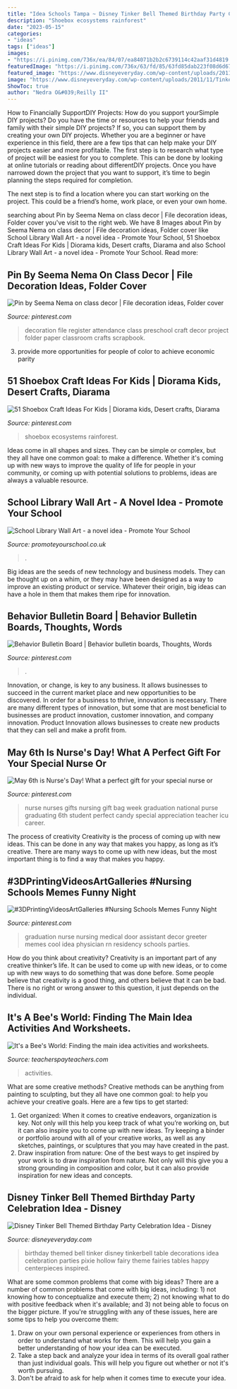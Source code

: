 ```yaml
---
title: "Idea Schools Tampa ~ Disney Tinker Bell Themed Birthday Party Celebration Idea"
description: "Shoebox ecosystems rainforest"
date: "2023-05-15"
categories:
- "ideas"
tags: ["ideas"]
images:
- "https://i.pinimg.com/736x/ea/84/07/ea84071b2b2c6739114c42aaf31d4819.jpg"
featuredImage: "https://i.pinimg.com/736x/63/fd/85/63fd85dab223f08d6d6777cc0ef73218.jpg"
featured_image: "https://www.disneyeveryday.com/wp-content/uploads/2011/11/Tinkerbell-Birthday-Party-Table-Idea-Pixie-Hollow.jpg"
image: "https://www.disneyeveryday.com/wp-content/uploads/2011/11/Tinkerbell-Birthday-Party-Table-Idea-Pixie-Hollow.jpg"
ShowToc: true
author: "Nedra O&#039;Reilly II"
---
```



How to Financially SupportDIY Projects: How do you support yourSimple DIY projects?
Do you have the time or resources to help your friends and family with their simple DIY projects? If so, you can support them by creating your own DIY projects. Whether you are a beginner or have experience in this field, there are a few tips that can help make your DIY projects easier and more profitable.
The first step is to research what type of project will be easiest for you to complete. This can be done by looking at online tutorials or reading about differentDIY projects. Once you have narrowed down the project that you want to support, it’s time to begin planning the steps required for completion.

The next step is to find a location where you can start working on the project. This could be a friend’s home, work place, or even your own home.

	

		
searching about Pin by Seema Nema on class decor | File decoration ideas, Folder cover you've visit to the right web. We have 8 Images about Pin by Seema Nema on class decor | File decoration ideas, Folder cover like School Library Wall Art - a novel idea - Promote Your School, 51 Shoebox Craft Ideas For Kids | Diorama kids, Desert crafts, Diarama and also School Library Wall Art - a novel idea - Promote Your School. Read more:
		
    
## Pin By Seema Nema On Class Decor | File Decoration Ideas, Folder Cover

<img loading=lazy src="https://i.pinimg.com/736x/ea/84/07/ea84071b2b2c6739114c42aaf31d4819.jpg" onerror="this.onerror=null;this.src='https://tse1.mm.bing.net/th?id=OIP.zouVXDQpbUcfPrbwxGqOvgHaJ3&amp;pid=15.1';" alt="Pin by Seema Nema on class decor | File decoration ideas, Folder cover">

_Source: pinterest.com_

>decoration file register attendance class preschool craft decor project folder paper classroom crafts scrapbook. 

	

3. provide more opportunities for people of color to achieve economic parity

    
## 51 Shoebox Craft Ideas For Kids | Diorama Kids, Desert Crafts, Diarama

<img loading=lazy src="https://i.pinimg.com/736x/63/fd/85/63fd85dab223f08d6d6777cc0ef73218.jpg" onerror="this.onerror=null;this.src='https://tse4.mm.bing.net/th?id=OIP.qE61zQR9nVTl1upbw9kEmwAAAA&amp;pid=15.1';" alt="51 Shoebox Craft Ideas For Kids | Diorama kids, Desert crafts, Diarama">

_Source: pinterest.com_

>shoebox ecosystems rainforest. 

	

Ideas come in all shapes and sizes. They can be simple or complex, but they all have one common goal: to make a difference. Whether it's coming up with new ways to improve the quality of life for people in your community, or coming up with potential solutions to problems, ideas are always a valuable resource.

    
## School Library Wall Art - A Novel Idea - Promote Your School

<img loading=lazy src="https://www.promoteyourschool.co.uk/wp-content/uploads/2017/10/ravenswood-library-zone-1-1.jpg" onerror="this.onerror=null;this.src='https://tse4.mm.bing.net/th?id=OIP.iELyo1Ia8nabYe45EepofwHaE4&amp;pid=15.1';" alt="School Library Wall Art - a novel idea - Promote Your School">

_Source: promoteyourschool.co.uk_

>. 

	

Big ideas are the seeds of new technology and business models. They can be thought up on a whim, or they may have been designed as a way to improve an existing product or service. Whatever their origin, big ideas can have a hole in them that makes them ripe for innovation.

    
## Behavior Bulletin Board | Behavior Bulletin Boards, Thoughts, Words

<img loading=lazy src="https://i.pinimg.com/originals/df/a4/e5/dfa4e58f024c54cf281ac668981ff10a.jpg" onerror="this.onerror=null;this.src='https://tse1.mm.bing.net/th?id=OIP._gRALwt8xe5nDT-TuO3XhQHaJ4&amp;pid=15.1';" alt="Behavior Bulletin Board | Behavior bulletin boards, Thoughts, Words">

_Source: pinterest.com_

>. 

	

Innovation, or change, is key to any business. It allows businesses to succeed in the current market place and new opportunities to be discovered. In order for a business to thrive, innovation is necessary. There are many different types of innovation, but some that are most beneficial to businesses are product innovation, customer innovation, and company innovation. Product Innovation allows businesses to create new products that they can sell and make a profit from.

    
## May 6th Is Nurse&#039;s Day! What A Perfect Gift For Your Special Nurse Or

<img loading=lazy src="https://s-media-cache-ak0.pinimg.com/736x/76/a1/35/76a135c44d7d9aa637db758317c95bed.jpg" onerror="this.onerror=null;this.src='https://tse1.mm.bing.net/th?id=OIP.mpejqiHvlMgUXFN1r5FPZQHaJ4&amp;pid=15.1';" alt="May 6th is Nurse&#039;s Day! What a perfect gift for your special nurse or">

_Source: pinterest.com_

>nurse nurses gifts nursing gift bag week graduation national purse graduating 6th student perfect candy special appreciation teacher icu career. 

	

The process of creativity
Creativity is the process of coming up with new ideas. This can be done in any way that makes you happy, as long as it’s creative. There are many ways to come up with new ideas, but the most important thing is to find a way that makes you happy.

    
## #3DPrintingVideosArtGalleries #Nursing Schools Memes Funny Night

<img loading=lazy src="https://i.pinimg.com/736x/17/73/df/1773dfffd466014b7334c21ca0ef660e.jpg" onerror="this.onerror=null;this.src='https://tse4.mm.bing.net/th?id=OIP.kyACrOP9Bv_2Ls4tXWI-zgHaJ3&amp;pid=15.1';" alt="#3DPrintingVideosArtGalleries #Nursing Schools Memes Funny Night">

_Source: pinterest.com_

>graduation nurse nursing medical door assistant decor greeter memes cool idea physician rn residency schools parties. 

	

How do you think about creativity?
Creativity is an important part of any creative thinker’s life. It can be used to come up with new ideas, or to come up with new ways to do something that was done before. Some people believe that creativity is a good thing, and others believe that it can be bad. There is no right or wrong answer to this question, it just depends on the individual.

    
## It&#039;s A Bee&#039;s World: Finding The Main Idea Activities And Worksheets.

<img loading=lazy src="https://ecdn.teacherspayteachers.com/thumbitem/Its-a-Bees-World-Finding-the-main-idea-activities-and-worksheets-1498527795/original-577039-2.jpg" onerror="this.onerror=null;this.src='https://tse1.mm.bing.net/th?id=OIP.K3ZQ0hz_8q-EYMvs0pnyEQAAAA&amp;pid=15.1';" alt="It&#039;s a Bee&#039;s World: Finding the main idea activities and worksheets.">

_Source: teacherspayteachers.com_

>activities. 

	

What are some creative methods?
Creative methods can be anything from painting to sculpting, but they all have one common goal: to help you achieve your creative goals. Here are a few tips to get started: 
1. Get organized: When it comes to creative endeavors, organization is key. Not only will this help you keep track of what you’re working on, but it can also inspire you to come up with new ideas. Try keeping a binder or portfolio around with all of your creative works, as well as any sketches, paintings, or sculptures that you may have created in the past. 
2. Draw inspiration from nature: One of the best ways to get inspired by your work is to draw inspiration from nature. Not only will this give you a strong grounding in composition and color, but it can also provide inspiration for new ideas and concepts.

    
## Disney Tinker Bell Themed Birthday Party Celebration Idea - Disney

<img loading=lazy src="https://www.disneyeveryday.com/wp-content/uploads/2011/11/Tinkerbell-Birthday-Party-Table-Idea-Pixie-Hollow.jpg" onerror="this.onerror=null;this.src='https://tse1.mm.bing.net/th?id=OIP.JxWN52WF6CuugTB4Ty6VVAHaFj&amp;pid=15.1';" alt="Disney Tinker Bell Themed Birthday Party Celebration Idea - Disney">

_Source: disneyeveryday.com_

>birthday themed bell tinker disney tinkerbell table decorations idea celebration parties pixie hollow fairy theme fairies tables happy centerpieces inspired. 

	

What are some common problems that come with big ideas?
There are a number of common problems that come with big ideas, including: 1) not knowing how to conceptualize and execute them; 2) not knowing what to do with positive feedback when it's available; and 3) not being able to focus on the bigger picture. If you're struggling with any of these issues, here are some tips to help you overcome them: 
1) Draw on your own personal experience or experiences from others in order to understand what works for them. This will help you gain a better understanding of how your idea can be executed. 
2) Take a step back and analyze your idea in terms of its overall goal rather than just individual goals. This will help you figure out whether or not it's worth pursuing. 
3) Don't be afraid to ask for help when it comes time to execute your idea.

